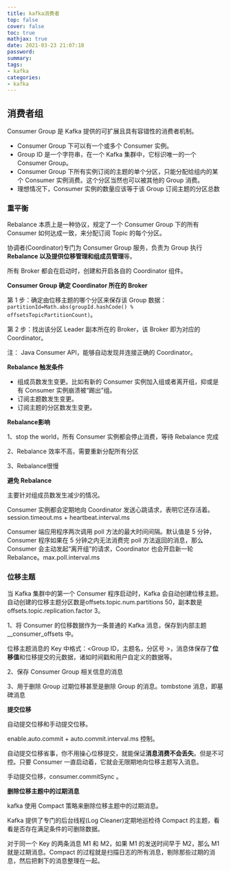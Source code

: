 ```yaml
---
title: kafka消费者
top: false
cover: false
toc: true
mathjax: true
date: 2021-03-23 21:07:18
password:
summary:
tags:
- kafka
categories:
- kafka
---
```


## 消费者组

Consumer Group 是 Kafka 提供的可扩展且具有容错性的消费者机制。

- Consumer Group 下可以有一个或多个 Consumer 实例。
- Group ID 是一个字符串，在一个 Kafka 集群中，它标识唯一的一个 Consumer Group。
- Consumer Group 下所有实例订阅的主题的单个分区，只能分配给组内的某个 Consumer 实例消费。这个分区当然也可以被其他的 Group 消费。
- 理想情况下，Consumer 实例的数量应该等于该 Group 订阅主题的分区总数

### 重平衡

Rebalance 本质上是一种协议，规定了一个 Consumer Group 下的所有 Consumer 如何达成一致，来分配订阅 Topic 的每个分区。

协调者(Coordinator)专门为 Consumer Group 服务，负责为 Group 执行 **Rebalance 以及提供位移管理和组成员管理**等。

所有 Broker 都会在启动时，创建和开启各自的 Coordinator 组件。

**Consumer Group 确定 Coordinator 所在的 Broker** 

第 1 步：确定由位移主题的哪个分区来保存该 Group 数据：`partitionId=Math.abs(groupId.hashCode() % offsetsTopicPartitionCount)`。

第 2 步：找出该分区 Leader 副本所在的 Broker，该 Broker 即为对应的 Coordinator。

注： Java Consumer API，能够自动发现并连接正确的 Coordinator。

**Rebalance 触发条件**

- 组成员数发生变更。比如有新的 Consumer 实例加入组或者离开组，抑或是有 Consumer 实例崩溃被“踢出”组。
- 订阅主题数发生变更。
- 订阅主题的分区数发生变更。

**Rebalance影响**

1、stop the world，所有 Consumer 实例都会停止消费，等待 Rebalance 完成

2、Rebalance 效率不高，需要重新分配所有分区

3、Rebalance很慢

**避免 Rebalance**

主要针对组成员数发生减少的情况。

Consumer 实例都会定期地向 Coordinator 发送心跳请求，表明它还存活着。session.timeout.ms + heartbeat.interval.ms

Consumer 端应用程序两次调用 poll 方法的最大时间间隔。默认值是 5 分钟，Consumer 程序如果在 5 分钟之内无法消费完 poll 方法返回的消息，那么 Consumer 会主动发起“离开组”的请求，Coordinator 也会开启新一轮 Rebalance。max.poll.interval.ms

### 位移主题

当 Kafka 集群中的第一个 Consumer 程序启动时，Kafka 会自动创建位移主题。自动创建的位移主题分区数是offsets.topic.num.partitions 50，副本数是offsets.topic.replication.factor 3。

1、将 Consumer 的位移数据作为一条普通的 Kafka 消息，保存到内部主题 _\_consumer_offsets 中。

位移主题消息的 Key 中格式：<Group ID，主题名，分区号 >，消息体保存了**位移值**和位移提交的元数据，诸如时间戳和用户自定义的数据等。

2、保存 Consumer Group 相关信息的消息

3、用于删除 Group 过期位移甚至是删除 Group 的消息。tombstone 消息，即墓碑消息

**提交位移**

自动提交位移和手动提交位移。

enable.auto.commit + auto.commit.interval.ms 控制。

自动提交位移省事，你不用操心位移提交，就能保证**消息消费不会丢失**。但是不可控。只要 Consumer 一直启动着，它就会无限期地向位移主题写入消息。

手动提交位移，consumer.commitSync 。

**删除位移主题中的过期消息**

kafka 使用 Compact 策略来删除位移主题中的过期消息。

Kafka 提供了专门的后台线程(Log Cleaner)定期地巡检待 Compact 的主题，看看是否存在满足条件的可删除数据。

对于同一个 Key 的两条消息 M1 和 M2，如果 M1 的发送时间早于 M2，那么 M1 就是过期消息。Compact 的过程就是扫描日志的所有消息，剔除那些过期的消息，然后把剩下的消息整理在一起。